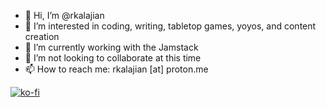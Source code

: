 - 👋 Hi, I’m @rkalajian
- 👀 I’m interested in coding, writing, tabletop games, yoyos, and content creation
- 🌱 I’m currently working with the Jamstack
- 💞️ I’m not looking to collaborate at this time
- 📫 How to reach me: rkalajian [at] proton.me

[![ko-fi](https://ko-fi.com/img/githubbutton_sm.svg)](https://ko-fi.com/O5O17OC83)
<!---
rkalajian/rkalajian is a ✨ special ✨ repository because its `README.md` (this file) appears on your GitHub profile.
You can click the Preview link to take a look at your changes.
--->
